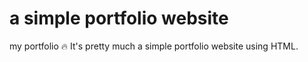 # a simple portfolio website 
my portfolio 🔥
It's pretty much a simple portfolio website using HTML.


